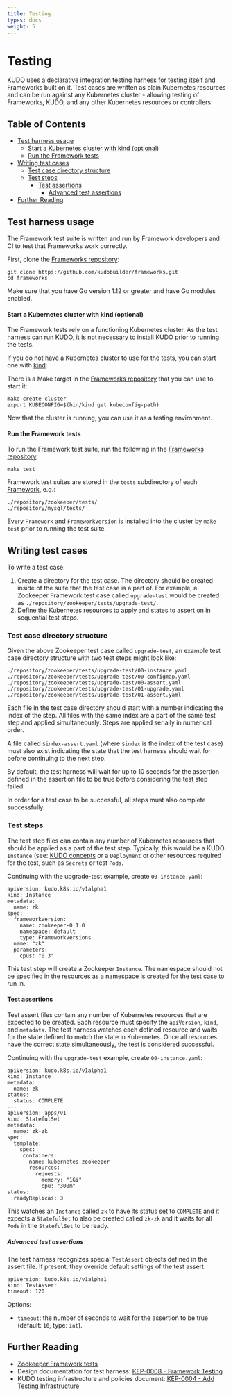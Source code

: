 ```yaml
---
title: Testing
types: docs
weight: 5
---
```


# Testing

KUDO uses a declarative integration testing harness for testing itself and Frameworks built on it. Test cases are written as plain Kubernetes resources and can be run against any Kubernetes cluster - allowing testing of Frameworks, KUDO, and any other Kubernetes resources or controllers.

## Table of Contents

* [Test harness usage](#test-harness-usage)
   * [Start a Kubernetes cluster with kind (optional)](#start-a-kubernetes-cluster-with-kind-optional)
   * [Run the Framework tests](#run-the-framework-tests)
* [Writing test cases](#writing-test-cases)
   * [Test case directory structure](#test-case-directory-structure)
   * [Test steps](#test-steps)
     * [Test assertions](#test-assertions)
       * [Advanced test assertions](#advanced-test-assertions)
* [Further Reading](#further-reading)

## Test harness usage

The Framework test suite is written and run by Framework developers and CI to test that Frameworks work correctly.

First, clone the [Frameworks repository](https://github.com/kudobuilder/frameworks):

```
git clone https://github.com/kudobuilder/frameworks.git
cd frameworks
```

Make sure that you have Go version 1.12 or greater and have Go modules enabled.

#### Start a Kubernetes cluster with kind (optional)

The Framework tests rely on a functioning Kubernetes cluster. As the test harness can run KUDO, it is not necessary to install KUDO prior to running the tests.

If you do not have a Kubernetes cluster to use for the tests, you can start one with [kind](https://github.com/kubernetes-sigs/kind):

There is a Make target in the [Frameworks repository](https://github.com/kudobuilder/frameworks) that you can use to start it:

```
make create-cluster
export KUBECONFIG=$(bin/kind get kubeconfig-path)
```

Now that the cluster is running, you can use it as a testing environment.

#### Run the Framework tests

To run the Framework test suite, run the following in the [Frameworks repository](https://github.com/kudobuilder/frameworks):

```
make test
```

Framework test suites are stored in the `tests` subdirectory of each [Framework](https://github.com/kudobuilder/frameworks/tree/master/repository), e.g.:

```
./repository/zookeeper/tests/
./repository/mysql/tests/
```

Every `Framework` and `FrameworkVersion` is installed into the cluster by `make test` prior to running the test suite.

## Writing test cases

To write a test case:

1. Create a directory for the test case. The directory should be created inside of the suite that the test case is a part of. For example, a Zookeeper Framework test case called `upgrade-test` would be created as `./repository/zookeeper/tests/upgrade-test/`.
2. Define the Kubernetes resources to apply and states to assert on in sequential test steps.

### Test case directory structure

Given the above Zookeeper test case called `upgrade-test`, an example test case directory structure with two test steps might look like:

```
./repository/zookeeper/tests/upgrade-test/00-instance.yaml
./repository/zookeeper/tests/upgrade-test/00-configmap.yaml
./repository/zookeeper/tests/upgrade-test/00-assert.yaml
./repository/zookeeper/tests/upgrade-test/01-upgrade.yaml
./repository/zookeeper/tests/upgrade-test/01-assert.yaml
```

Each file in the test case directory should start with a number indicating the index of the step. All files with the same index are a part of the same test step and applied simultaneously. Steps are applied serially in numerical order.

A file called `$index-assert.yaml` (where `$index` is the index of the test case) must also exist indicating the state that the test harness should wait for before continuing to the next step.

By default, the test harness will wait for up to 10 seconds for the assertion defined in the assertion file to be true before considering the test step failed.

In order for a test case to be successful, all steps must also complete successfully.

### Test steps

The test step files can contain any number of Kubernetes resources that should be applied as a part of the test step. Typically, this would be a KUDO `Instance` (see: [KUDO concepts](https://kudo.dev/docs/concepts/) or a `Deployment` or other resources required for the test, such as `Secrets` or test `Pods`.

Continuing with the upgrade-test example, create `00-instance.yaml`:

```
apiVersion: kudo.k8s.io/v1alpha1
kind: Instance
metadata:
  name: zk
spec:
  frameworkVersion:
    name: zookeeper-0.1.0
    namespace: default
    type: FrameworkVersions
  name: "zk"
  parameters:
    cpus: "0.3"
```

This test step will create a Zookeeper `Instance`. The namespace should not be specified in the resources as a namespace is created for the test case to run in.

#### Test assertions

Test assert files contain any number of Kubernetes resources that are expected to be created. Each resource must specify the `apiVersion`, `kind`, and `metadata`. The test harness watches each defined resource and waits for the state defined to match the state in Kubernetes. Once all resources have the correct state simultaneously, the test is considered successful.

Continuing with the `upgrade-test` example, create `00-instance.yaml`:

```
apiVersion: kudo.k8s.io/v1alpha1
kind: Instance
metadata:
  name: zk
status:
  status: COMPLETE
---
apiVersion: apps/v1
kind: StatefulSet
metadata:
  name: zk-zk
spec:
  template:
    spec:
     containers:
     - name: kubernetes-zookeeper
       resources:
         requests:
           memory: "1Gi"
           cpu: "300m"
status:
  readyReplicas: 3
```

This watches an `Instance` called `zk` to have its status set to `COMPLETE` and it expects a `StatefulSet` to also be created called `zk-zk` and it waits for all `Pods` in the `StatefulSet` to be ready.

##### Advanced test assertions

The test harness recognizes special `TestAssert` objects defined in the assert file. If present, they override default settings of the test assert.

```
apiVersion: kudo.k8s.io/v1alpha1
kind: TestAssert
timeout: 120
```

Options:

* `timeout`: the number of seconds to wait for the assertion to be true (default: `10`, type: `int`).

## Further Reading

* [Zookeeper Framework tests](https://github.com/kudobuilder/frameworks/tree/master/repository/zookeeper/tests)
* Design documentation for test harness: [KEP-0008 - Framework Testing](https://github.com/kudobuilder/kudo/blob/master/keps/0008-framework-testing.md)
* KUDO testing infrastructure and policies document: [KEP-0004 - Add Testing Infrastructure](https://github.com/kudobuilder/kudo/blob/master/keps/0004-add-testing-infrastructure.md)
